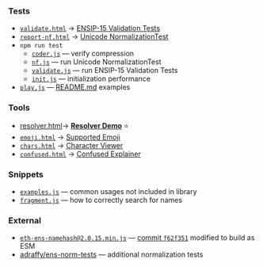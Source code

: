 ### Tests

* [`validate.html`](./validate.html) → [ENSIP-15 Validation Tests](https://adraffy.github.io/ens-normalize.js/test/validate.html)
* [`report-nf.html`](./report-nf.html) → [Unicode NormalizationTest](https://adraffy.github.io/ens-normalize.js/test/report-nf.html)
* `npm run test`
	* [`coder.js`](./coder.js) — verify compression
	* [`nf.js`](./nf.js) — run Unicode NormalizationTest
	* [`validate.js`](./validate.js) — run ENSIP-15 Validation Tests
	* [`init.js`](./init.js) — initialization performance
* [`play.js`](./play.js) — [README.md](../README.md) examples

### Tools

* [resolver.html](./resolver.html)→ [**Resolver Demo**](https://adraffy.github.io/ens-normalize.js/test/resolver.html) ⭐
* [`emoji.html`](./emoji.html) → [Supported Emoji](https://adraffy.github.io/ens-normalize.js/test/emoji.html)
* [`chars.html`](./chars.html) → [Character Viewer](https://adraffy.github.io/ens-normalize.js/test/chars.html)
* [`confused.html`](./confused.html) → [Confused Explainer](https://adraffy.github.io/ens-normalize.js/test/confused.html)


### Snippets

* [`examples.js`](./examples.js) — common usages not included in library
* [`fragment.js`](./fragment.js) — how to correctly search for names

### External 

* [`eth-ens-namehash@2.0.15.min.js`](eth-ens-namehash@2.0.15.min.js) — [commit `f62f351`](https://github.com/ensdomains/eth-ens-namehash/commit/f62f351f8c646b337da2e1eb458a9ea091f35ce7) modified to build as ESM
* [adraffy/ens-norm-tests](https://github.com/adraffy/ens-norm-tests) — additional normalization tests
